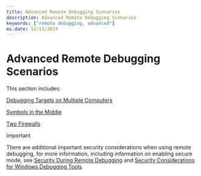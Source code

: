 ```yaml
---
title: Advanced Remote Debugging Scenarios
description: Advanced Remote Debugging Scenarios
keywords: ["remote debugging, advanced"]
ms.date: 12/13/2024
---
```


# Advanced Remote Debugging Scenarios

This section includes:

[Debugging Targets on Multiple Computers](debugging-targets-on-multiple-computers.md)

[Symbols in the Middle](symbols-in-the-middle.md)

[Two Firewalls](two-firewalls.md)

> [!IMPORTANT]
> There are additional important security considerations when using remote debugging, for more information, including information on enabling secure mode, see [Security During Remote Debugging](security-during-remote-debugging.md) and [Security Considerations for Windows Debugging Tools](security-considerations.md).
 
 